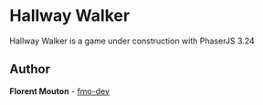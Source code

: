 # Hallway Walker

Hallway Walker is a game under construction with PhaserJS 3.24

## Author

**Florent Mouton** - [fmo-dev](https://github.com/fmo-dev)
